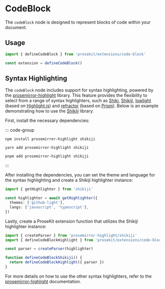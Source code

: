 # CodeBlock

The `codeBlock` node is designed to represent blocks of code within your document.

<!-- @include: @/examples/code-block.md -->

## Usage

```ts
import { defineCodeBlock } from 'prosekit/extensions/code-block'

const extension = defineCodeBlock()
```

## Syntax Highlighting

The `codeBlock` node includes support for syntax highlighting, powered by the [prosemirror-highlight] library. This feature provides the flexibility to select from a range of syntax highlighters, such as [Shiki], [Shikiji], [lowlight] (based on [Highlight.js]) and [refractor] (based on [Prism]). Below is an example demonstrating how to use the [Shikiji] library.

First, install the necessary dependencies:

::: code-group

```shell [npm]
npm install prosemirror-highlight shikiji
```

```shell [yarn]
yarn add prosemirror-highlight shikiji
```

```shell [pnpm]
pnpm add prosemirror-highlight shikiji
```

:::

After installing the dependencies, you can set the theme and language for the syntax highlighting and create a Shikiji highlighter instance:

```ts
import { getHighlighter } from 'shikiji'

const highlighter = await getHighlighter({
  themes: ['github-light'],
  langs: ['javascript', 'typescript'],
})
```

Lastly, create a ProseKit extension function that utilizes the Shikiji highlighter instance:

```ts
import { createParser } from 'prosemirror-highlight/shikiji'
import { defineCodeBlockHighlight } from 'prosekit/extensions/code-block'

const parser = createParser(highlighter)

function defineCodeBlockShikiji() {
  return defineCodeBlockHighlight({ parser })
}
```

For more details on how to use the other syntax highlighters, refer to the [prosemirror-highlight] documentation.

[prosemirror-highlight]: https://github.com/ocavue/prosemirror-highlight
[lowlight]: https://github.com/wooorm/lowlight
[Highlight.js]: https://github.com/highlightjs/highlight.js
[Shiki]: https://github.com/shikijs/shiki
[Shikiji]: https://github.com/antfu/shikiji
[refractor]: https://github.com/wooorm/refractor
[Prism]: https://github.com/PrismJS/prism
